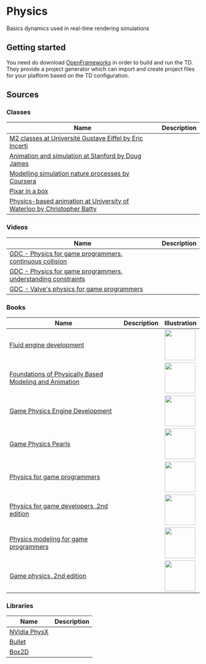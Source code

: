# Physics

Basics dynamics used in real-time rendering simulations

## Getting started

You need do download [OpenFrameworks](https://openframeworks.cc/download/) in order to build and run the TD. They provide a project generator which can import and create project files for your platform based on the TD configuration.

## Sources

### Classes

| Name | Description |
| --- | --- |
| [M2 classes at Université Gustave Eiffel by Eric Incerti](https://nimbus.u-pem.fr/s/aTfzNXokqH6pexC?path=%2F) | |
| [Animation and simulation at Stanford by Doug James](http://graphics.stanford.edu/courses/cs348c/) | |
| [Modelling simulation nature processes by Coursera](https://www.coursera.org/learn/modeling-simulation-natural-processes) | |
| [Pixar in a box](https://www.khanacademy.org/computing/pixar) | |
| [Physics-based animation at University of Waterloo by Christopher Batty](https://cs.uwaterloo.ca/~c2batty/courses/CS888_2014/) | |

### Videos

| Name | Description |
| --- | --- |
| [GDC - Physics for game programmers, continuous collision](https://www.youtube.com/watch?v=7_nKOET6zwI) | |
| [GDC - Physics for game programmers, understanding constraints](https://www.youtube.com/watch?v=SHinxAhv1ZE) | |
| [GDC - Valve's physics for game programmers](https://www.youtube.com/watch?v=1RphLzpQiJY) | |

### Books

| Name | Description | Illustration |
| --- | --- | --- |
| [Fluid engine development](https://fluidenginedevelopment.org/) | | <img width="80" src="https://fluidenginedevelopment.org/assets/images/main/cover.png"> |
| [Foundations of Physically Based Modeling and Animation](https://www.cs.clemson.edu/savage/pba/) | | <img width="80" src="https://images-na.ssl-images-amazon.com/images/I/5130wQv0K4L._SX343_BO1,204,203,200_.jpg"> |
| [Game Physics Engine Development](http://www.r-5.org/files/books/computers/algo-list/realtime-3d/Ian_Millington-Game_Physics_Engine_Development-EN.pdf) | | <img width="80" src="https://images-na.ssl-images-amazon.com/images/I/51wASB8fXcL.jpg"> |
| [Game Physics Pearls](https://www.amazon.fr/Game-Physics-Pearls-Gino-Bergen/dp/1568814747) | | <img width="80" src="https://images-na.ssl-images-amazon.com/images/I/5169anjHnOL._SX320_BO1,204,203,200_.jpg"> |
| [Physics for game programmers](https://www.amazon.fr/Physics-Game-Programmers-Grant-Palmer/dp/159059472X) | | <img width="80" src="https://images-na.ssl-images-amazon.com/images/I/71mDHlhXdUL.jpg"> |
| [Physics for game developers, 2nd edition](https://www.amazon.fr/Physics-Game-Developers-David-Bourg/dp/1449392512) | | <img width="80" src="https://images-na.ssl-images-amazon.com/images/I/71IdeyuYgSL.jpg"> |
| [Physics modeling for game programmers](https://www.amazon.fr/Physics-Modeling-Programmers-J-Robert-Ellis/dp/1592000932) | | <img width="80" src="https://images-na.ssl-images-amazon.com/images/I/51esKyMOd8L.jpg"> |
| [Game physics, 2nd edition](https://www.amazon.com/Physics-Second-Eberly-David-Hardcover/dp/B009O3BQGQ) | | <img width="80" src="https://images.routledge.com/common/jackets/originals/978012374/9780123749031.tif"> |

### Libraries

| Name | Description |
| --- | --- |
| [NVidia PhysX](https://github.com/NVIDIAGameWorks/PhysX) | |
| [Bullet](https://pybullet.org/wordpress/) | |
| [Box2D](https://box2d.org/) | |

